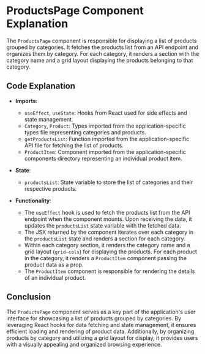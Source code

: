 # ProductsPage Component Explanation

The `ProductsPage` component is responsible for displaying a list of products grouped by categories. It fetches the products list from an API endpoint and organizes them by category. For each category, it renders a section with the category name and a grid layout displaying the products belonging to that category.

## Code Explanation

- **Imports**:

  - `useEffect`, `useState`: Hooks from React used for side effects and state management.
  - `Category`, `Product`: Types imported from the application-specific types file representing categories and products.
  - `getProductsList`: Function imported from the application-specific API file for fetching the list of products.
  - `ProductItem`: Component imported from the application-specific components directory representing an individual product item.

- **State**:

  - `productsList`: State variable to store the list of categories and their respective products.

- **Functionality**:
  - The `useEffect` hook is used to fetch the products list from the API endpoint when the component mounts. Upon receiving the data, it updates the `productsList` state variable with the fetched data.
  - The JSX returned by the component iterates over each category in the `productsList` state and renders a section for each category.
  - Within each category section, it renders the category name and a grid layout (`grid-cols`) for displaying the products. For each product in the category, it renders a `ProductItem` component passing the product data as a prop.
  - The `ProductItem` component is responsible for rendering the details of an individual product.

## Conclusion

The `ProductsPage` component serves as a key part of the application's user interface for showcasing a list of products grouped by categories. By leveraging React hooks for data fetching and state management, it ensures efficient loading and rendering of product data. Additionally, by organizing products by category and utilizing a grid layout for display, it provides users with a visually appealing and organized browsing experience.
